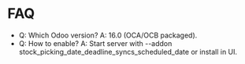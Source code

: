 # FAQ

- Q: Which Odoo version? A: 16.0 (OCA/OCB packaged).
- Q: How to enable? A: Start server with --addon stock_picking_date_deadline_syncs_scheduled_date or install in UI.

